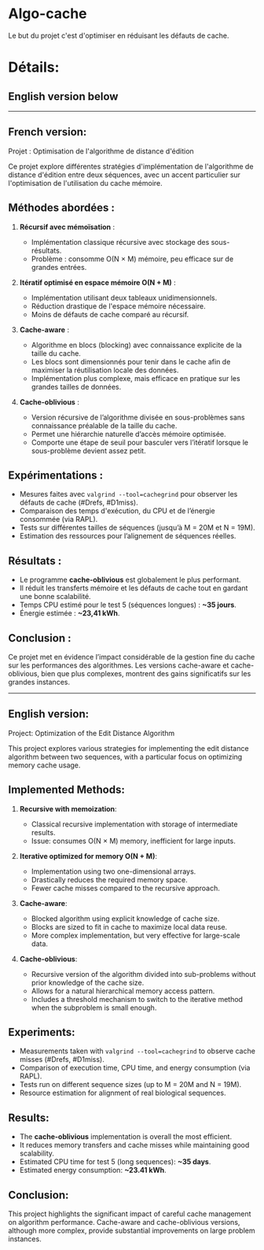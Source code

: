 # Algo-cache
Le but du projet c'est d'optimiser en réduisant les défauts de cache.

# Détails:

English version below 
-----------------------------------------------------------------------------------------------

-----------------------------------------------------------------------------------------------
French version: 
-----------------------------------------------------------------------------------------------
Projet : Optimisation de l'algorithme de distance d'édition

Ce projet explore différentes stratégies d'implémentation de l'algorithme de distance d'édition entre deux séquences, 
avec un accent particulier sur l'optimisation de l'utilisation du cache mémoire.

Méthodes abordées :
-------------------

1. **Récursif avec mémoïsation** :
   - Implémentation classique récursive avec stockage des sous-résultats.
   - Problème : consomme O(N × M) mémoire, peu efficace sur de grandes entrées.

2. **Itératif optimisé en espace mémoire O(N + M)** :
   - Implémentation utilisant deux tableaux unidimensionnels.
   - Réduction drastique de l'espace mémoire nécessaire.
   - Moins de défauts de cache comparé au récursif.

3. **Cache-aware** :
   - Algorithme en blocs (blocking) avec connaissance explicite de la taille du cache.
   - Les blocs sont dimensionnés pour tenir dans le cache afin de maximiser la réutilisation locale des données.
   - Implémentation plus complexe, mais efficace en pratique sur les grandes tailles de données.

4. **Cache-oblivious** :
   - Version récursive de l’algorithme divisée en sous-problèmes sans connaissance préalable de la taille du cache.
   - Permet une hiérarchie naturelle d’accès mémoire optimisée.
   - Comporte une étape de seuil pour basculer vers l’itératif lorsque le sous-problème devient assez petit.

Expérimentations :
------------------
- Mesures faites avec `valgrind --tool=cachegrind` pour observer les défauts de cache (#Drefs, #D1miss).
- Comparaison des temps d'exécution, du CPU et de l’énergie consommée (via RAPL).
- Tests sur différentes tailles de séquences (jusqu’à M = 20M et N = 19M).
- Estimation des ressources pour l’alignement de séquences réelles.

Résultats :
-----------
- Le programme **cache-oblivious** est globalement le plus performant.
- Il réduit les transferts mémoire et les défauts de cache tout en gardant une bonne scalabilité.
- Temps CPU estimé pour le test 5 (séquences longues) : **~35 jours**.
- Énergie estimée : **~23,41 kWh**.

Conclusion :
------------
Ce projet met en évidence l’impact considérable de la gestion fine du cache sur les performances des algorithmes. 
Les versions cache-aware et cache-oblivious, bien que plus complexes, montrent des gains significatifs sur les grandes instances.



-----------------------------------------------------------------------------------------------
English version: 
-----------------------------------------------------------------------------------------------
Project: Optimization of the Edit Distance Algorithm

This project explores various strategies for implementing the edit distance algorithm between two sequences, 
with a particular focus on optimizing memory cache usage.

Implemented Methods:
--------------------

1. **Recursive with memoization**:
   - Classical recursive implementation with storage of intermediate results.
   - Issue: consumes O(N × M) memory, inefficient for large inputs.

2. **Iterative optimized for memory O(N + M)**:
   - Implementation using two one-dimensional arrays.
   - Drastically reduces the required memory space.
   - Fewer cache misses compared to the recursive approach.

3. **Cache-aware**:
   - Blocked algorithm using explicit knowledge of cache size.
   - Blocks are sized to fit in cache to maximize local data reuse.
   - More complex implementation, but very effective for large-scale data.

4. **Cache-oblivious**:
   - Recursive version of the algorithm divided into sub-problems without prior knowledge of the cache size.
   - Allows for a natural hierarchical memory access pattern.
   - Includes a threshold mechanism to switch to the iterative method when the subproblem is small enough.

Experiments:
------------
- Measurements taken with `valgrind --tool=cachegrind` to observe cache misses (#Drefs, #D1miss).
- Comparison of execution time, CPU time, and energy consumption (via RAPL).
- Tests run on different sequence sizes (up to M = 20M and N = 19M).
- Resource estimation for alignment of real biological sequences.

Results:
--------
- The **cache-oblivious** implementation is overall the most efficient.
- It reduces memory transfers and cache misses while maintaining good scalability.
- Estimated CPU time for test 5 (long sequences): **~35 days**.
- Estimated energy consumption: **~23.41 kWh**.

Conclusion:
-----------
This project highlights the significant impact of careful cache management on algorithm performance. 
Cache-aware and cache-oblivious versions, although more complex, provide substantial improvements on large problem instances.
